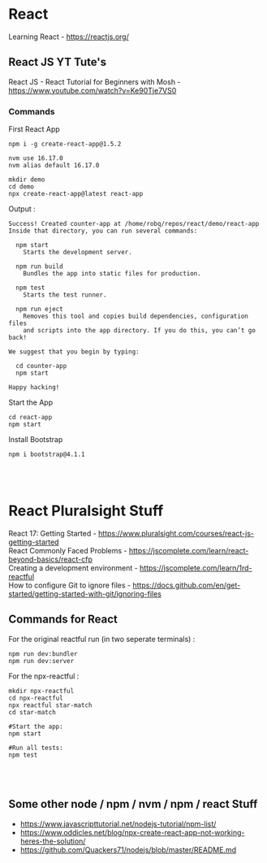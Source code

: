 # React
Learning React - https://reactjs.org/</br>

## React JS YT Tute's
React JS - React Tutorial for Beginners with Mosh - https://www.youtube.com/watch?v=Ke90Tje7VS0</br>
### Commands
First React App
```
npm i -g create-react-app@1.5.2

nvm use 16.17.0
nvm alias default 16.17.0

mkdir demo
cd demo
npx create-react-app@latest react-app
```

Output :
```
Success! Created counter-app at /home/robq/repos/react/demo/react-app
Inside that directory, you can run several commands:

  npm start
    Starts the development server.

  npm run build
    Bundles the app into static files for production.

  npm test
    Starts the test runner.

  npm run eject
    Removes this tool and copies build dependencies, configuration files
    and scripts into the app directory. If you do this, you can’t go back!

We suggest that you begin by typing:

  cd counter-app
  npm start

Happy hacking!
```

Start the App
```
cd react-app
npm start
```

Install Bootstrap
```
npm i bootstrap@4.1.1
```

</br></br>
# React Pluralsight Stuff
React 17: Getting Started - https://www.pluralsight.com/courses/react-js-getting-started</br>
React Commonly Faced Problems - https://jscomplete.com/learn/react-beyond-basics/react-cfp</br>
Creating a development environment - https://jscomplete.com/learn/1rd-reactful</br>
How to configure Git to ignore files - https://docs.github.com/en/get-started/getting-started-with-git/ignoring-files</br>

## Commands for React
For the original reactful run (in two seperate terminals) :
```
npm run dev:bundler
npm run dev:server
```
For the npx-reactful :
```
mkdir npx-reactful
cd npx-reactful
npx reactful star-match
cd star-match

#Start the app:
npm start

#Run all tests:
npm test
```
</br></br>
## Some other node / npm / nvm / npm / react Stuff

- https://www.javascripttutorial.net/nodejs-tutorial/npm-list/
- https://www.oddicles.net/blog/npx-create-react-app-not-working-heres-the-solution/
- https://github.com/Quackers71/nodejs/blob/master/README.md
